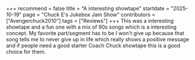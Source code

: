 +++
recommend = false
title = "A interesting showtape"
startdate = "2025-10-19"
page = "Chuck E's Jukebox Jam Show"
contributors = ["Avengerchuck2010"]
tags = ["Reviews"]
+++
This was a interesting showtape and a fun one with a mix of 90s songs which is a interesting concept.
My favorite part/segment has to be I won't give up because that song tells me to never give up in life which really shows a positive message and if people need a good starter Coach Chuck showtape this
 is a good choice for them.
